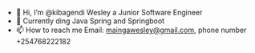 - 👋 Hi, I’m @kibagendi Wesley a Junior Software Engineer 
- 👀 Currently ding Java Spring and Springboot
- 📫 How to reach me Email: maingawesley@gmail.com, phone number +254768222182

<!---
kibagendi20/kibagendi20 is a ✨ special ✨ repository because its `README.md` (this file) appears on your GitHub profile.
You can click the Preview link to take a look at your changes.
--->
